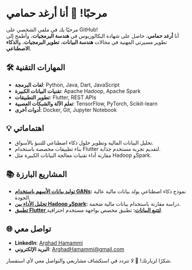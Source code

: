 # مرحبًا! 👋 أنا أرغد حمامي

مرحبًا بك في ملفي الشخصي على GitHub!  
أنا **أرغد حمامي**، حاصل على شهادة البكالوريوس في **هندسة البرمجيات**، وأطمح إلى تطوير مسيرتي المهنية في مجالات **هندسة البيانات**، **تطوير البرمجيات**، و**الذكاء الاصطناعي**.

## 🛠️ المهارات التقنية
- **لغات البرمجة**: Python, Java, Dart, JavaScript  
- **تقنيات البيانات الكبيرة**: Apache Hadoop, Apache Spark  
- **تطوير التطبيقات**: Flutter, REST APIs  
- **تعلم الآلة والشبكات العصبية**: TensorFlow, PyTorch, Scikit-learn  
- **أدوات أخرى**: Docker, Git, Jupyter Notebook

## 💡 اهتماماتي
- تحليل البيانات المالية وتطوير حلول ذكاء اصطناعي للتنبؤ بالأسواق.  
- بناء تطبيقات مخصصة باستخدام Flutter لتقديم تجربة مستخدم جذابة.  
- مقارنة أداء تقنيات معالجة البيانات الكبيرة مثل Hadoop وSpark.

## 📚 المشاريع البارزة
- **[توليد بيانات الأسهم باستخدام GANs](#):** نموذج ذكاء اصطناعي يولد بيانات مالية عالية الجودة.  
- **[تحليل الأداء بين Hadoop وSpark](#):** دراسة مقارنة باستخدام بيانات مالية ضخمة.  
- **[تطبيق Flutter لتتبع البيانات](#):** تطبيق مخصص بواجهة مستخدم احترافية.

## 🌐 تواصل معي
- **LinkedIn**: [Arghad Hamammi](https://linkedin.com/in/arghad-hamammi-111562314)  
- **البريد الإلكتروني**: [ArghadHamammi@gmail.com](mailto:ArghadHamammi@gmail.com)  

شكرًا لزيارتك! 🎉 لا تتردد في استكشاف مشاريعي والتواصل معي لأي استفسار.
